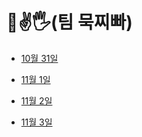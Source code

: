 # 👊✌🖐(팀 묵찌빠)

- [10월 31일](./TIL/10.31_project.md)

- [11월 1일](./TIL/11.1_project.md)

- [11월 2일](./TIL/11.2_project.md)

- [11월 3일](./TIL/11.3_project.md)
